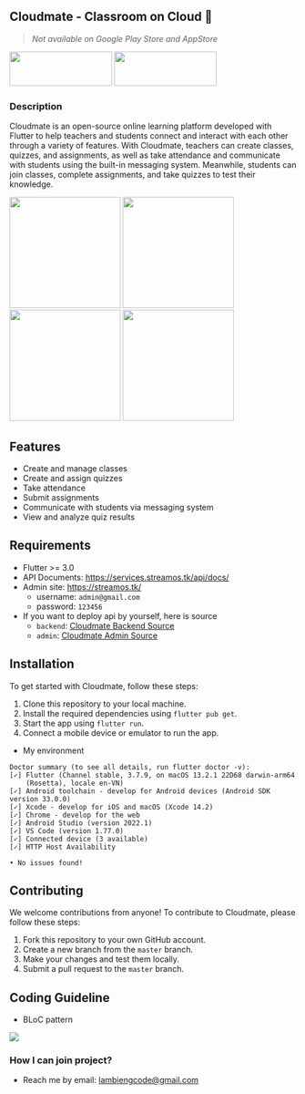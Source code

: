 ## Cloudmate - Classroom on Cloud :beers:

> _Not available on Google Play Store and AppStore_
<p>
<a href="https://apps.apple.com/vn/app/hi-school/id1623113857"><img src="https://askany.com/images/app-store.png" height="60px" width="180px"/></a>
<a href="https://play.google.com/store/apps/details?id=com.wanted.cloudmate"><img src="https://askany.com/images/ch-play.png" height="60px" width="180px"/></a>
</p>

### Description

Cloudmate is an open-source online learning platform developed with Flutter to help teachers and students connect and interact with each other through a variety of features. With Cloudmate, teachers can create classes, quizzes, and assignments, as well as take attendance and communicate with students using the built-in messaging system. Meanwhile, students can join classes, complete assignments, and take quizzes to test their knowledge.

<div>
<img src="https://github.com/hongvinhmobile/flutter_mobile_cloudmate/blob/master/screenshots/home.png?raw=true" width="195px"/>
<img src="https://github.com/hongvinhmobile/flutter_mobile_cloudmate/blob/master/screenshots/class.png?raw=true" width="195px"/>
<img src="https://github.com/hongvinhmobile/flutter_mobile_cloudmate/blob/master/screenshots/details_class.png?raw=true" width="195px"/>
<img src="https://github.com/hongvinhmobile/flutter_mobile_cloudmate/blob/master/screenshots/profile.png?raw=true" width="195px"/>
</div>

## Features

- Create and manage classes
- Create and assign quizzes
- Take attendance
- Submit assignments
- Communicate with students via messaging system
- View and analyze quiz results

## Requirements
- Flutter >= 3.0
- API Documents: https://services.streamos.tk/api/docs/
- Admin site: https://streamos.tk/
  - username: `admin@gmail.com`
  - password: `123456`
- If you want to deploy api by yourself, here is source 
  - `backend`: [Cloudmate Backend Source](https://github.com/lamhan3012cmvn/NestJS_2School/tree/dev)
  - `admin`: [Cloudmate Admin Source](https://github.com/lamhan3012cmvn/admin-cloudmate/tree/master)

## Installation

To get started with Cloudmate, follow these steps:

1. Clone this repository to your local machine.
2. Install the required dependencies using `flutter pub get`.
3. Start the app using `flutter run`.
4. Connect a mobile device or emulator to run the app.

- My environment
```terminal
Doctor summary (to see all details, run flutter doctor -v):
[✓] Flutter (Channel stable, 3.7.9, on macOS 13.2.1 22D68 darwin-arm64
    (Rosetta), locale en-VN)
[✓] Android toolchain - develop for Android devices (Android SDK version 33.0.0)
[✓] Xcode - develop for iOS and macOS (Xcode 14.2)
[✓] Chrome - develop for the web
[✓] Android Studio (version 2022.1)
[✓] VS Code (version 1.77.0)
[✓] Connected device (3 available)
[✓] HTTP Host Availability

• No issues found!
```

## Contributing

We welcome contributions from anyone! To contribute to Cloudmate, please follow these steps:

1. Fork this repository to your own GitHub account.
2. Create a new branch from the `master` branch.
3. Make your changes and test them locally.
4. Submit a pull request to the `master` branch.

## Coding Guideline 

- BLoC pattern
<img src="https://bloclibrary.dev/assets/bloc_architecture_full.png"/>

### How I can join project?
- Reach me by email: lambiengcode@gmail.com
